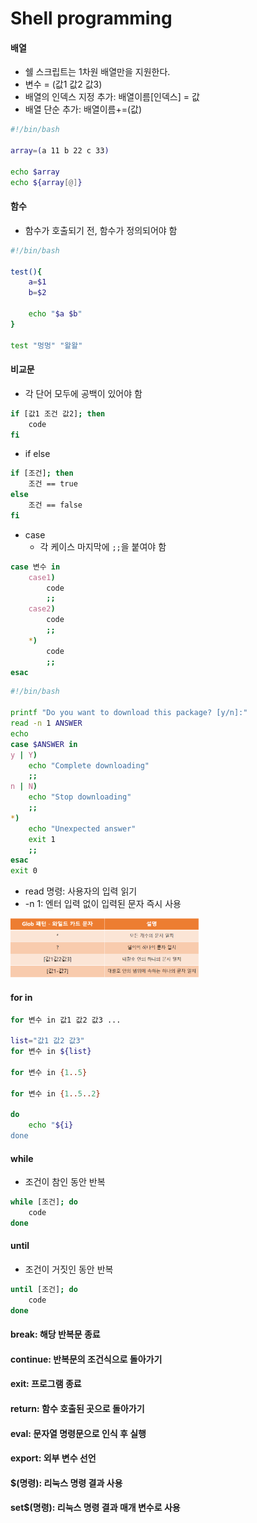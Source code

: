 Shell programming
=================

#### 배열

- 쉘 스크립트는 1차원 배열만을 지원한다.
- 변수 = (값1 값2 값3)
- 배열의 인덱스 지정 추가: 배열이름[인덱스] = 값
- 배열 단순 추가: 배열이름+=(값)

```bash
#!/bin/bash

array=(a 11 b 22 c 33)

echo $array
echo ${array[@]}
```

#### 함수

- 함수가 호출되기 전, 함수가 정의되어야 함

```bash
#!/bin/bash

test(){
	a=$1
	b=$2

	echo "$a $b"
}

test "멍멍" "왈왈"
```

#### 비교문

- 각 단어 모두에 공백이 있어야 함

```bash
if [값1 조건 값2]; then
	code
fi
```

- if else

```bash
if [조건]; then
	조건 == true
else
	조건 == false
fi
```

- case
    - 각 케이스 마지막에 `;;`을 붙여야 함

```bash
case 변수 in
	case1)
		code
		;;
	case2)
		code
		;;
	*)
		code
		;;
esac
```

```bash
#!/bin/bash

printf "Do you want to download this package? [y/n]:"
read -n 1 ANSWER
echo
case $ANSWER in
y | Y)
	echo "Complete downloading"
	;;
n | N)
	echo "Stop downloading"
	;;
*)
	echo "Unexpected answer"
	exit 1
	;;
esac
exit 0
```

- read 명령: 사용자의 입력 읽기
- -n 1: 엔터 입력 없이 입력된 문자 즉시 사용

<img src = "./imgs/glob 패턴.png"  width="60%" height="30%">

#### for in

```bash
for 변수 in 값1 값2 값3 ...

list="값1 값2 값3"
for 변수 in ${list}

for 변수 in {1..5}

for 변수 in {1..5..2}

do
	echo "${i}
done
```

#### while

- 조건이 참인 동안 반복

```bash
while [조건]; do
	code
done
```

#### until

- 조건이 거짓인 동안 반복

```bash
until [조건]; do
	code
done
```

#### break: 해당 반복문 종료

#### continue: 반복문의 조건식으로 돌아가기

#### exit: 프로그램 종료

#### return: 함수 호출된 곳으로 돌아가기

#### eval: 문자열 명령문으로 인식 후 실행

#### export: 외부 변수 선언

#### $(명령): 리눅스 명령 결과 사용

#### set$(명령): 리눅스 명령 결과 매개 변수로 사용
